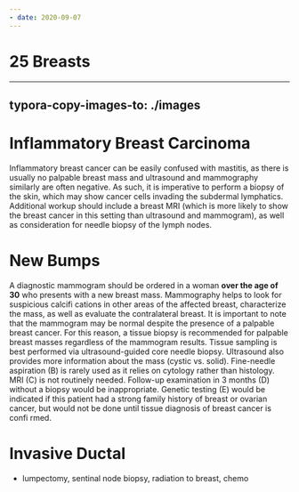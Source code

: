 ```yaml
---
- date: 2020-09-07
---
```


# 25 Breasts
---

## typora-copy-images-to: ./images

# Inflammatory Breast Carcinoma

Inflammatory breast cancer can be easily confused with mastitis, as there is usually no palpable breast mass and ultrasound and mammography similarly are often negative. As such, it is imperative to perform a biopsy of the skin, which may show cancer cells invading the subdermal lymphatics. Additional workup should include a breast MRI (which is more likely to show the breast cancer in this setting than ultrasound and mammogram), as well as consideration for needle biopsy of the lymph nodes.

# New Bumps

A diagnostic mammogram should be ordered in a woman **over the age of 30** who presents with a new breast mass. Mammography helps to look for suspicious calcifi cations in other areas of the affected breast, characterize the mass, as well as evaluate the contralateral breast. It is important to note that the mammogram may be normal despite the presence of a palpable breast cancer. For this reason, a tissue biopsy is recommended for palpable breast masses regardless of the mammogram results. Tissue sampling is best performed via ultrasound-guided core needle biopsy. Ultrasound also provides more information about the mass (cystic vs. solid). Fine-needle aspiration (B) is rarely used as it relies on cytology rather than histology. MRI (C) is not routinely needed. Follow-up examination in 3 months (D) without a biopsy would be inappropriate. Genetic testing (E) would be indicated if this patient had a strong family history of breast or ovarian cancer, but would not be done until tissue diagnosis of breast cancer is confi rmed.

# Invasive Ductal

<!-- invasive ductal treatment.. -->

- lumpectomy, sentinal node biopsy, radiation to breast, chemo

